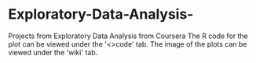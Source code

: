 # Exploratory-Data-Analysis-
Projects from Exploratory Data Analysis from Coursera
The R code for the plot can be viewed under the '<>code' tab.
The image of the plots can be viewed under the 'wiki' tab. 
